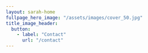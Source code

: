 ```yaml
---
layout: sarah-home
fullpage_hero_image: "/assets/images/cover_50.jpg"
title_image_header:
  button:
    - label: "Contact"
      url: "/contact"
---
```

